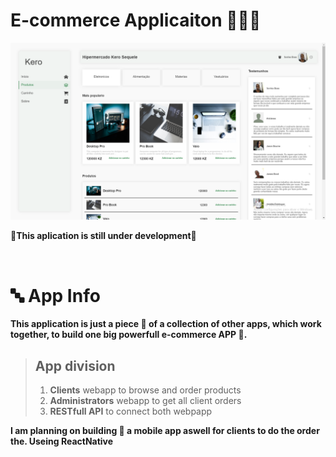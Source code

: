 # E-commerce Applicaiton 🛒🛒🛒

![](.Github/readme/app.png)

<p>🚧<b>This aplication is still under development</b>🚧</p>

<br>

# 🔤 App Info

**This application is just a piece 🍰 of a collection of other apps, which work together, to build one big powerfull e-commerce APP 🎂.**

> ## App division 
> 1. **Clients** webapp to browse and order products
> 2. **Administrators** webapp to get all client orders
> 3. **RESTfull API** to connect both webpapp 

**I am planning on building 🧱 a mobile app aswell for clients to do the order the. Useing ReactNative**




